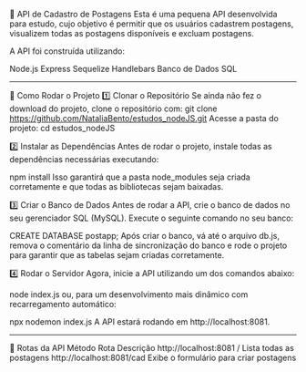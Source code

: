📌 API de Cadastro de Postagens
Esta é uma pequena API desenvolvida para estudo, cujo objetivo é permitir que os usuários cadastrem postagens, visualizem todas as postagens disponíveis e excluam postagens.

A API foi construída utilizando:

Node.js
Express
Sequelize
Handlebars
Banco de Dados SQL
____________________________________________________________________________________________________________________________________________________________________________
🚀 Como Rodar o Projeto
1️⃣ Clonar o Repositório
Se ainda não fez o download do projeto, clone o repositório com:
git clone https://github.com/NataliaBento/estudos_nodeJS.git
Acesse a pasta do projeto:
cd estudos_nodeJS

2️⃣ Instalar as Dependências
Antes de rodar o projeto, instale todas as dependências necessárias executando:

npm install
Isso garantirá que a pasta node_modules seja criada corretamente e que todas as bibliotecas sejam baixadas.

3️⃣ Criar o Banco de Dados
Antes de rodar a API, crie o banco de dados no seu gerenciador SQL (MySQL). Execute o seguinte comando no seu banco:

CREATE DATABASE postapp;
Após criar o banco, vá até o arquivo db.js, remova o comentário da linha de sincronização do banco e rode o projeto para garantir que as tabelas sejam criadas corretamente.

4️⃣ Rodar o Servidor
Agora, inicie a API utilizando um dos comandos abaixo:

node index.js
ou, para um desenvolvimento mais dinâmico com recarregamento automático:

npx nodemon index.js
A API estará rodando em http://localhost:8081.
____________________________________________________________________________________________________________________________________________________________________________

📌 Rotas da API
Método	Rota	Descrição
http://localhost:8081	/	Lista todas as postagens
http://localhost:8081/cad	Exibe o formulário para criar postagens

